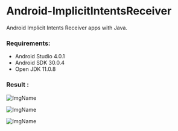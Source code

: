 # Android-ImplicitIntentsReceiver
Android Implicit Intents Receiver apps with Java.

### Requirements:
* Android Studio 4.0.1
* Android SDK 30.0.4
* Open JDK 11.0.8

### Result :


![ImgName](https://gitlab.com/misskecupbung/photos/-/raw/master/photo_2020-10-05_23-01-05.jpg)

![ImgName](https://gitlab.com/misskecupbung/photos/-/raw/master/photo_2020-10-05_23-31-43.jpg)

![ImgName](https://gitlab.com/misskecupbung/photos/-/raw/master/photo_2020-10-02_22-06-02.jpg)
